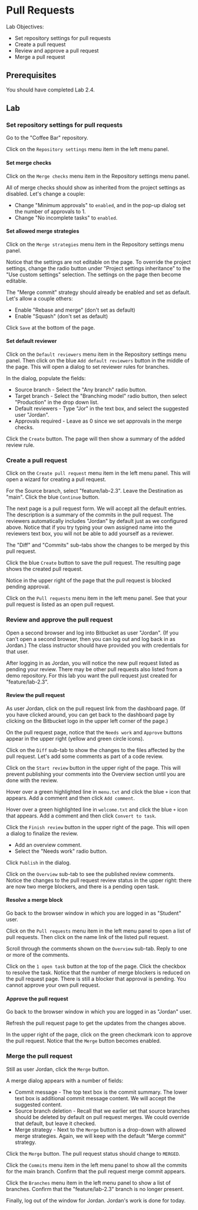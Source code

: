 # Pull Requests

Lab Objectives:
- Set repository settings for pull requests
- Create a pull request
- Review and approve a pull request
- Merge a pull request

## Prerequisites

You should have completed Lab 2.4.

## Lab

### Set repository settings for pull requests

Go to the "Coffee Bar" repository.

Click on the `Repository settings` menu item in the left menu panel.

#### Set merge checks

Click on the `Merge checks` menu item in the Repository settings menu panel.

All of merge checks should show as inherited from the project settings as disabled.  Let's change a couple:
- Change "Minimum approvals" to `enabled`, and in the pop-up dialog set the number of approvals to 1.
- Change "No incomplete tasks" to `enabled`.

#### Set allowed merge strategies

Click on the `Merge strategies` menu item in the Repository settings menu panel.

Notice that the settings are not editable on the page.  To override the project settings, change the radio button under "Project settings inheritance" to the "Use custom settings" selection. The settings on the page then become editable.

The "Merge commit" strategy should already be enabled and set as default.  Let's allow a couple others:
- Enable "Rebase and merge" (don't set as default)
- Enable "Squash" (don't set as default)

Click `Save` at the bottom of the page.

#### Set default reviewer

Click on the `Default reviewers` menu item in the Repository settings menu panel.  Then click on the blue `Add default reviewers` button in the middle of the page.  This will open a dialog to set reviewer rules for branches.

In the dialog, populate the fields:
* Source branch - Select the "Any branch" radio button.
* Target branch - Select the "Branching model" radio button, then select "Production" in the drop down list.
* Default reviewers - Type "Jor" in the text box, and select the suggested user "Jordan".
* Approvals required - Leave as 0 since we set approvals in the merge checks.

Click the `Create` button.  The page will then show a summary of the added review rule.

### Create a pull request

Click on the `Create pull request` menu item in the left menu panel.  This will open a wizard for creating a pull request.

For the Source branch, select "feature/lab-2.3".  Leave the Destination as "main".  Click the blue `Continue` button.

The next page is a pull request form.  We will accept all the default entries.  The description is a summary of the commits in the pull request.  The reviewers automatically includes "Jordan" by default just as we configured above.  Notice that if you try typing your own assigned name into the reviewers text box, you will not be able to add yourself as a reviewer.

The "Diff" and "Commits" sub-tabs show the changes to be merged by this pull request.

Click the blue `Create` button to save the pull request.  The resulting page shows the created pull request.

Notice in the upper right of the page that the pull request is blocked pending approval.

Click on the `Pull requests` menu item in the left menu panel.  See that your pull request is listed as an open pull request.

### Review and approve the pull request

Open a second browser and log into Bitbucket as user "Jordan".  (If you can't open a second browser, then you can log out and log back in as Jordan.)  The class instructor should have provided you with credentials for that user.

After logging in as Jordan, you will notice the new pull request listed as pending your review.  There may be other pull requests also listed from a demo repository.  For this lab you want the pull request just created for "feature/lab-2.3".

#### Review the pull request

As user Jordan, click on the pull request link from the dashboard page. (If you have clicked around, you can get back to the dashboard page by clicking on the Bitbucket logo in the upper left corner of the page.)

On the pull request page, notice that the `Needs work` and `Approve` buttons appear in the upper right (yellow and green circle icons).

Click on the `Diff` sub-tab to show the changes to the files affected by the pull request.  Let's add some comments as part of a code review.

Click on the `Start review` button in the upper right of the page.  This will prevent publishing your comments into the Overview section until you are done with the review.

Hover over a green highlighted line in `menu.txt` and click the blue `+` icon that appears.  Add a comment and then click `Add comment`.

Hover over a green highlighted line in `welcome.txt` and click the blue `+` icon that appears.  Add a comment and then click `Convert to task`.

Click the `Finish review` button in the upper right of the page.  This will open a dialog to finalize the review.
* Add an overview comment.
* Select the "Needs work" radio button.

Click `Publish` in the dialog.  

Click on the `Overview` sub-tab to see the published review comments.  Notice the changes to the pull request review status in the upper right: there are now two merge blockers, and there is a pending open task.

#### Resolve a merge block

Go back to the browser window in which you are logged in as "Student" user.

Click on the `Pull requests` menu item in the left menu panel to open a list of pull requests.  Then click on the name link of the listed pull request.

Scroll through the comments shown on the `Overview` sub-tab.  Reply to  one or more of the comments.

Click on the `1 open task` button at the top of the page.  Click the checkbox to resolve the task.  Notice that the number of merge blockers is reduced on the pull request page.  There is still a blocker that approval is pending. You cannot approve your own pull request.

#### Approve the pull request

Go back to the browser window in which you are logged in as "Jordan" user.

Refresh the pull request page to get the updates from the changes above.

In the upper right of the page, click on the green checkmark icon to approve the pull request.  Notice that the `Merge` button becomes enabled.

### Merge the pull request

Still as user Jordan, click the `Merge` button.  

A merge dialog appears with a number of fields:
* Commit message - The top text box is the commit summary.  The lower text box is additional commit message content.  We will accept the suggested content.
* Source branch deletion - Recall that we earlier set that source branches should be deleted by default on pull request merges.  We could override that default, but leave it checked.
* Merge strategy - Next to the `Merge` button is a drop-down with allowed merge strategies.  Again, we will keep with the default "Merge commit" strategy.

Click the `Merge` button.  The pull request status should change to `MERGED`.

Click the `Commits` menu item in the left menu panel to show all the commits for the main branch.  Confirm that the pull request merge commit appears.

Click the `Branches` menu item in the left menu panel to show a list of branches.  Confirm that the "feature/lab-2.3" branch is no longer present.

Finally, log out of the window for Jordan.  Jordan's work is done for today.
